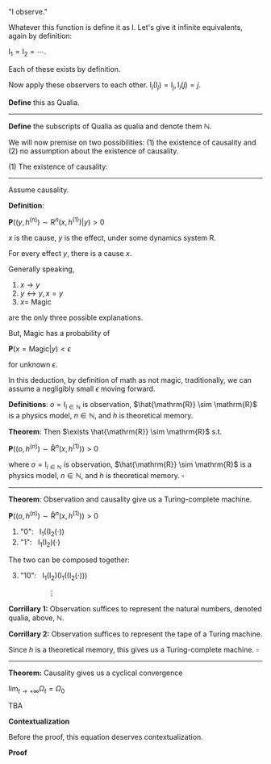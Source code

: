 "I observe."

Whatever this function is define it as $\mathrm{I}$. Let's give it infinite equivalents, again by definition:

$\mathrm{I}_1 = \mathrm{I}_2 = \cdots$.
 
Each of these exists by definition.

Now apply these observers to each other. $\mathrm{I}_i(\mathrm{I}_j) = \mathrm{I}_j, \mathrm{I}_i(j) = j$.

**Define** this as Qualia.

---

**Define** the subscripts of Qualia as qualia and denote them $\mathbb{N}$.

We will now premise on two possibilities: (1) the existence of causality and (2) no assumption about the existence of causality.

(1) The existence of causality:

---

Assume causality.

**Definition**:

$\mathbf{P}((y, h^{(n)}) \sim \mathrm{R}^n(x, h^{(1)}) \vert y) > 0$

$x$ is the cause, $y$ is the effect, under some dynamics system $\mathrm{R}$.

For every effect $y$, there is a cause $x$.

Generally speaking,

1. $x \rightarrow y$
2. $y \leftrightarrow y, x=y$
3. $x=$ Magic

are the only three possible explanations.

But, Magic has a probability of

$\mathbf{P}(x=\text{Magic} | y) < \epsilon$

for unknown $\epsilon$.

In this deduction, by definition of math as not magic, traditionally, we can assume a negligibly small $\epsilon$ moving forward.

**Definitions**: $o = \mathrm{I}_{i \in \mathbb{N}}$ is observation, $\hat{\mathrm{R}} \sim \mathrm{R}$ is a physics model, $n \in \mathbb{N}$, and $h$ is theoretical memory.

**Theorem**: Then $\exists \hat{\mathrm{R}} \sim \mathrm{R}$ s.t.

$\mathbf{P}((o, h^{(n)}) \sim \mathrm{\hat{R}}^n(x, h^{(1)})) > 0$

where $o = \mathrm{I}_{i \in \mathbb{N}}$ is observation, $\hat{\mathrm{R}} \sim \mathrm{R}$ is a physics model, $n \in \mathbb{N}$, and $h$ is theoretical memory. $\square$

---

**Theorem**: Observation and causality give us a Turing-complete machine.

$\mathbf{P}((o, h^{(n)}) \sim \mathrm{\hat{R}}^n(x, h^{(1)})) > 0$

1. "0": &nbsp; $\mathrm{I_1}((\mathrm{I_2}(\cdot))$
2. "1": &nbsp; $\mathrm{I_1}(\mathrm{I_2})(\cdot)$

The two can be composed together:

3. "10": &nbsp; $\mathrm{I_1}(\mathrm{I_2})(\mathrm{I_1}((\mathrm{I_2}(\cdot)))$

&nbsp;&nbsp;&nbsp;&nbsp;&nbsp;&nbsp;&nbsp;&nbsp;&nbsp;&nbsp;&nbsp;&nbsp;&nbsp;&nbsp;&nbsp;&nbsp;&nbsp;&nbsp;&nbsp; $\vdots$

**Corrillary 1:** Observation suffices to represent the natural numbers, denoted qualia, above, $\mathbb{N}$.

**Corrillary 2:** Observation suffices to represent the tape of a Turing machine.

Since $h$ is a theoretical memory, this gives us a Turing-complete machine. $\square$

---

**Theorem:** Causality gives us a cyclical convergence

$\lim_{t \to +\infty} \Omega_t = \Omega_0$

TBA

**Contextualization**

Before the proof, this equation deserves contextualization.

**Proof**


